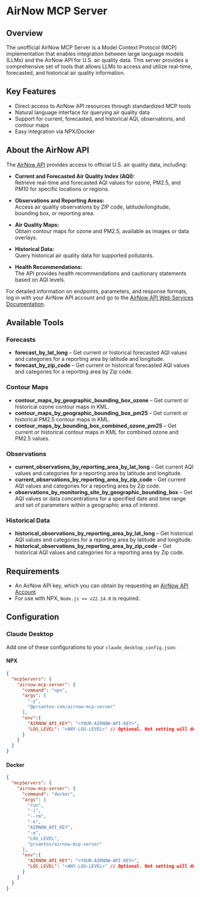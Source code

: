 # AirNow MCP Server

## Overview

The unofficial AirNow MCP Server is a Model Context Protocol (MCP) implementation that enables integration between large language models (LLMs) and the AirNow API for U.S. air quality data. This server provides a comprehensive set of tools that allows LLMs to access and utilize real-time, forecasted, and historical air quality information.

## Key Features

- Direct access to AirNow API resources through standardized MCP tools
- Natural language interface for querying air quality data
- Support for current, forecasted, and historical AQI, observations, and contour maps
- Easy integration via NPX/Docker

## About the AirNow API

The [AirNow API](https://docs.airnowapi.org/webservices) provides access to official U.S. air quality data, including:

- **Current and Forecasted Air Quality Index (AQI):**  
  Retrieve real-time and forecasted AQI values for ozone, PM2.5, and PM10 for specific locations or regions.

- **Observations and Reporting Areas:**  
  Access air quality observations by ZIP code, latitude/longitude, bounding box, or reporting area.

- **Air Quality Maps:**  
  Obtain contour maps for ozone and PM2.5, available as images or data overlays.

- **Historical Data:**  
  Query historical air quality data for supported pollutants.

- **Health Recommendations:**  
  The API provides health recommendations and cautionary statements based on AQI levels.
 
For detailed information on endpoints, parameters, and response formats, log in with your AirNow API account and go to the [AirNow API Web Services Documentation](https://docs.airnowapi.org/webservices).

## Available Tools

### Forecasts

- **forecast_by_lat_long** – Get current or historical forecasted AQI values and categories for a reporting area by latitude and longitude.
- **forecast_by_zip_code** – Get current or historical forecasted AQI values and categories for a reporting area by Zip code.

### Contour Maps

- **contour_maps_by_geographic_bounding_box_ozone** – Get current or historical ozone contour maps in KML.
- **contour_maps_by_geographic_bounding_box_pm25** – Get current or historical PM2.5 contour maps in KML.
- **contour_maps_by_bounding_box_combined_ozone_pm25** – Get current or historical contour maps in KML for combined ozone and PM2.5 values.

### Observations

- **current_observations_by_reporting_area_by_lat_long** – Get current AQI values and categories for a reporting area by latitude and longitude.
- **current_observations_by_reporting_area_by_zip_code** – Get current AQI values and categories for a reporting area by Zip code.
- **observations_by_monitoring_site_by_geographic_bounding_box** – Get AQI values or data concentrations for a specified date and time range and set of parameters within a geographic area of interest.

### Historical Data

- **historical_observations_by_reporting_area_by_lat_long** – Get historical AQI values and categories for a reporting area by latitude and longitude.
- **historical_observations_by_reporting_area_by_zip_code** – Get historical AQI values and categories for a reporting area by Zip code.

## Requirements

- An AirNow API key, which you can obtain by requesting an [AirNow API Account](https://docs.airnowapi.org/account/request/).
- For use with NPX, `Node.js >= v22.14.0` is required.

## Configuration

### Claude Desktop

Add one of these configurations to your `claude_desktop_config.json`:

#### NPX

```json
{
  "mcpServers": {
    "airnow-mcp-server": {
      "command": "npx",
      "args": [
        "-y",
        "@prsantos-com/airnow-mcp-server"
      ],
      "env":{
        "AIRNOW_API_KEY": "<YOUR-AIRNOW-API-KEY>",
        "LOG_LEVEL": "<ANY-LOG-LEVEL>" // Optional. Not setting will default to "info"
      }
    }
  }
}
```

#### Docker

```json
{
  "mcpServers": {
    "airnow-mcp-server": {
      "command": "docker",
      "args": [
        "run",
        "-i",
        "--rm",
        "-e",
        "AIRNOW_API_KEY",
        "-e",
        "LOG_LEVEL",
        "prsantos/airnow-mcp-server"
      ],
      "env":{
        "AIRNOW_API_KEY": "<YOUR-AIRNOW-API-KEY>",
        "LOG_LEVEL": "<ANY-LOG-LEVEL>" // Optional. Not setting will default to "info"
      }
    }
  }
}
```
